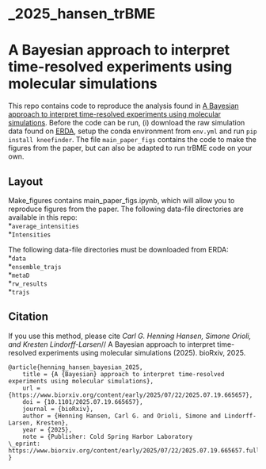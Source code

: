 # _2025_hansen_trBME
# A Bayesian approach to interpret time-resolved experiments using molecular simulations

This repo contains code to reproduce the analysis found in [A Bayesian approach to interpret time-resolved experiments using molecular simulations](https://doi.org/10.1101/2025.07.19.665657). Before the code can be run, (i) download the raw simulation data found on [ERDA](https://sid.erda.dk/cgi-sid/ls.py?share_id=FXhZ1bOKMA), setup the conda environment from `env.yml` and run `pip install kneefinder`. 
The file `main_paper_figs` contains the code to make the figures from the paper, but can also be adapted to run trBME code on your own. 

## Layout
Make_figures contains main_paper_figs.ipynb, which will allow you to reproduce figures from the paper. 
The following data-file directories are available in this repo:<br>
*`average_intensities`<br>
*`Intensities`<br>

The following data-file directories must be downloaded from ERDA:<br>
*`data`<br>
*`ensemble_trajs`<br>
*`metaD`<br>
*`rw_results`<br>
*`trajs`<br>

## Citation
If you use this method, please cite
*Carl G. Henning Hansen, Simone Orioli, and Kresten Lindorff-Larsen*//
A Bayesian approach to interpret time-resolved experiments using molecular simulations (2025). bioRxiv, 2025.
```
@article{henning_hansen_bayesian_2025,
	title = {A {Bayesian} approach to interpret time-resolved experiments using molecular simulations},
	url = {https://www.biorxiv.org/content/early/2025/07/22/2025.07.19.665657},
	doi = {10.1101/2025.07.19.665657},
	journal = {bioRxiv},
	author = {Henning Hansen, Carl G. and Orioli, Simone and Lindorff-Larsen, Kresten},
	year = {2025},
	note = {Publisher: Cold Spring Harbor Laboratory
\_eprint: https://www.biorxiv.org/content/early/2025/07/22/2025.07.19.665657.full.pdf},
}
```
